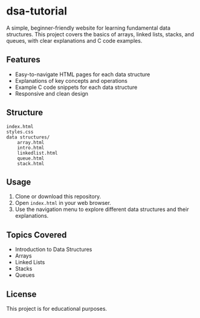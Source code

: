 # dsa-tutorial

A simple, beginner-friendly website for learning fundamental data structures. This project covers the basics of arrays, linked lists, stacks, and queues, with clear explanations and C code examples.

## Features

- Easy-to-navigate HTML pages for each data structure
- Explanations of key concepts and operations
- Example C code snippets for each data structure
- Responsive and clean design

## Structure

```
index.html
styles.css
data structures/
    array.html
    intro.html
    linkedlist.html
    queue.html
    stack.html
```

## Usage

1. Clone or download this repository.
2. Open `index.html` in your web browser.
3. Use the navigation menu to explore different data structures and their explanations.

## Topics Covered

- Introduction to Data Structures
- Arrays
- Linked Lists
- Stacks
- Queues

## License

This project is for educational purposes.
